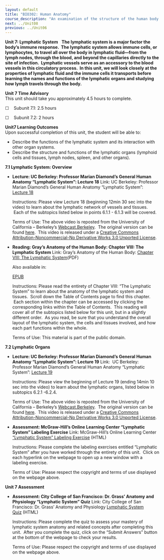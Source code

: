 ```yaml
---
layout: default
title: "BIO302: Human Anatomy"
course_description: "An examination of the structure of the human body at the cellular, tissue, organ, and organ system levels. Topics include: the integumentary, skeletal, muscular, nervous, cardiovascular, lymphatic, respiratory, digestive, urinary, endocrine, and reproductive systems."
next: ../Unit08
previous: ../Unit06
---
```

**Unit 7: Lymphatic System** <span id="7"></span> 
**The lymphatic system is a major factor the body’s immune response.
 The lymphatic system allows immune cells, or lymphocytes, to travel all
over the body in lymphatic fluid—from the lymph nodes, through the
blood, and beyond the capillaries directly to the site of infection.
 Lymphatic vessels serve as an accessory to the blood vessels in this
circulatory process.  In this unit, we will look closely at the
properties of lymphatic fluid and the immune cells it transports before
learning the names and functions of the lymphatic organs and studying
how lymph travels through the body.**

**Unit 7 Time Advisory**  
This unit should take you approximately 4.5 hours to complete.

☐    Subunit 7.1: 2.5 hours  
  
 ☐    Subunit 7.2: 2 hours

**Unit7 Learning Outcomes**  
Upon successful completion of this unit, the student will be able to:  
-   Describe the functions of the lymphatic system and its interaction
    with other organ systems.
-   Describe the structure and functions of the lymphatic organs
    (lymphoid cells and tissues, lymph nodes, spleen, and other organs).

**7.1 Lymphatic System: Overview** <span id="7.1"></span> 
-   **Lecture: UC Berkeley: Professor Marian Diamond’s General Human
    Anatomy “Lymphatic System”: Lecture 18**
    Link: UC Berkeley: Professor Marian Diamond’s General Human Anatomy
    “Lymphatic System”: [Lecture
    18](http://www.youtube.com/watch?v=LyVc2JOZJZI)  
      
     Instructions: Please view Lecture 18 (beginning 12min 30 sec into
    the video) to learn about the lymphatic network of vessels and
    tissues.  Each of the subtopics listed below in points 6.1.1 - 6.1.3
    will be covered.  
      
     Terms of Use: The above video is reposted from the University of
    California – Berkeley’s
    [Webcast.Berkeley](http://webcast.berkeley.edu/).  The original
    version can be
    found [here](http://www.youtube.com/watch?v=2bDMk1ciDm8).  This
    video is released under a [Creative Commons
    Attribution-Noncommercial-No Derivative Works 3.0 Unported
    License](http://creativecommons.org/licenses/by-nc-nd/3.0/).

-   **Reading: Gray’s Anatomy of the Human Body: Chapter VIII: The
    Lymphatic System**
    Link: Gray’s Anatomy of the Human Body: [Chapter VIII: The Lymphatic
    System](https://resources.saylor.org/archived/wp-content/uploads/2014/06/BIO302-Anatomy_of_the_Human_Body-Chapter-VIII-Lymphatic-System.pdf)(PDF)  
      
     Also available in:   

    [EPUB](https://resources.saylor.org/archived/wp-content/uploads/2011/08/BIO302-ch8-Bartleby.com_.epub)  
      
     Instructions: Please read the entirety of Chapter VIII: “The
    Lymphatic System” to learn about the anatomy of the lymphatic system
    and tissues.  Scroll down the Table of Contents page to find this
    chapter.  Each section within the chapter can be accessed by
    clicking the corresponding links within the Table of Contents.  This
    reading will cover all of the subtopics listed below for this unit,
    but in a slightly different order.  As you read, be sure that you
    understand the overall layout of the lymphatic system, the cells and
    tissues involved, and how each part functions within the whole.  
      
     Terms of Use: This material is part of the public domain. 

**7.2 Lymphatic Organs** <span id="7.2"></span> 
-   **Lecture: UC Berkeley: Professor Marian Diamond’s General Human
    Anatomy “Lymphatic System”: Lecture 19**
    Link:  UC Berkeley: Professor Marian Diamond’s General Human Anatomy
    “Lymphatic System”: [Lecture
    19](http://www.youtube.com/watch?v=19xDNcrKcD4)  
      
     Instructions: Please view the beginning of Lecture 19 (ending 14min
    10 sec into the video) to learn about the lymphatic organs, listed
    below in subtopics 6.2.1 -6.2.4.  
      
     Terms of Use: The above video is reposted from the University of
    California – Berkeley’s
    [Webcast.Berkeley](http://webcast.berkeley.edu/).  The original
    version can be
    found [here](http://www.youtube.com/watch?v=P0gbdNAXs9E).  This
    video is released under a [Creative Commons
    Attribution-Noncommercial-No Derivative Works 3.0 Unported
    License](http://creativecommons.org/licenses/by-nc-nd/3.0/).

-   **Assessment: McGraw-Hill’s Online Learning Center “Lymphatic
    System” Labeling Exercise**
    Link: McGraw-Hill’s Online Learning Center [“Lymphatic System”
    Labeling
    Exercise](http://highered.mcgraw-hill.com/sites/0072351136/student_view0/chapter22/labeling_exercises.html) (HTML)  
      
     Instructions: Please complete the labeling exercises entitled
    “Lymphatic System” after you have worked through the entirety of
    this unit.  Click on each hyperlink on the webpage to open up a new
    window with a labeling exercise.  
      
     Terms of Use: Please respect the copyright and terms of use
    displayed on the webpage above.

**Unit 7 Assessment** <span id="7.3"></span> 
-   **Assessment: City College of San Francisco: Dr. Grass’ Anatomy and
    Physiology “Lymphatic System” Quiz**
    Link: City College of San Francisco: Dr. Grass’ Anatomy and
    Physiology [Lymphatic System
    Quiz](http://www.lrn.org/Content/Quizzes/Qlymphatic.html) (HTML)  
      
     Instructions: Please complete the quiz to assess your mastery of
    lymphatic system anatomy and related concepts after completing this
    unit.  After you complete the quiz, click on the “Submit Answers”
    button at the bottom of the webpage to check your results.  
      
     Terms of Use: Please respect the copyright and terms of use
    displayed on the webpage above.


